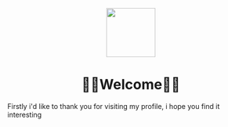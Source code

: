 
<div id="header" align="center">
  <img src="[https://media0.giphy.com/media/mYhd1NHQkHmZLiqN7M/giphy.gif?cid=ecf05e47j1az795d41tqohnty7sirvqr28wk75fgcp9kghsb&rid=giphy.gif&ct=g](https://giphy.com/embed/mYhd1NHQkHmZLiqN7M)" width="100"/>
</div>

<h1 align='center'>👨‍💻Welcome👨‍💻</h1>

<p>Firstly i'd like to thank you for visiting my profile, i hope you find it interesting</p>

<!--
Here are some ideas to get you started:

- 🔭 I’m currently working on ...
- 🌱 I’m currently learning ...
- 👯 I’m looking to collaborate on ...
- 🤔 I’m looking for help with ...
- 💬 Ask me about ...
- 📫 How to reach me: ...
- 😄 Pronouns: ...
- ⚡ Fun fact: ...

-->
